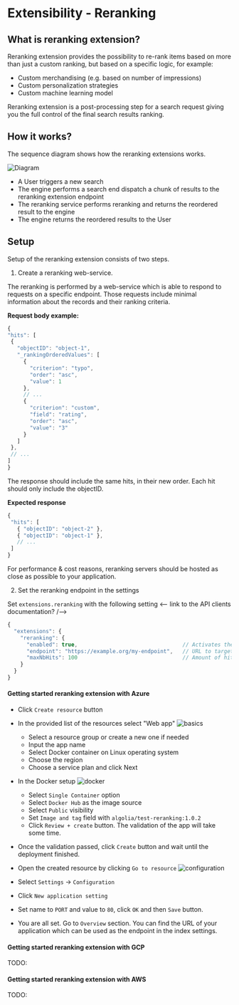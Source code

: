 # Extensibility - Reranking

## What is reranking extension?

Reranking extension provides the possibility to re-rank items based on more than just a custom ranking, but based on a specific logic, for example:

- Custom merchandising (e.g. based on number of impressions)
- Custom personalization strategies
- Custom machine learning model

Reranking extension is a post-processing step for a search request giving you the full control of the final search results ranking.

## How it works?

The sequence diagram shows how the reranking extensions works.

![Diagram](seqdiag.png)

- A User triggers a new search
- The engine performs a search end dispatch a chunk of results to the reranking extension endpoint
- The reranking service performs reranking and returns the reordered result to the engine
- The engine returns the reordered results to the User

## Setup

Setup of the reranking extension consists of two steps. 

1. Create a reranking web-service. 

The reranking is performed by a web-service which is able to respond to requests on a specific endpoint.
Those requests include minimal information about the records and their ranking criteria.

**Request body example:**

```ts
{
"hits": [
 {
   "objectID": "object-1",
   "_rankingOrderedValues": [
     {
       "criterion": "typo",
       "order": "asc",
       "value": 1
     },
     // ...
     {
       "criterion": "custom",
       "field": "rating",
       "order": "asc",
       "value": "3"
     }
   ]
 },
 // ...
]
}
```

The response should include the same hits, in their new order.
Each hit should only include the objectID.

**Expected response**

```ts
{
 "hits": [
   { "objectID": "object-2" },
   { "objectID": "object-1" },
   // ...
 ]
}
```

For performance & cost reasons, reranking servers should be hosted as close as possible to your application. 


2. Set the reranking endpoint in the settings 

Set `extensions.reranking` with the following setting <-- link to the API clients documentation? /-->

```ts
{
  "extensions": {
    "reranking": {
      "enabled": true,                                 // Activates the feature
      "endpoint": "https://example.org/my-endpoint",   // URL to target
      "maxNbHits": 100                                 // Amount of hits to rerank
    }
  }
}
```


#### Getting started reranking extension with Azure

- Click `Create resource` button
- In the provided list of the resources select "Web app"
![basics](basics.jpg)
  - Select a resource group or create a new one if needed
  - Input the app name
  - Select Docker container on Linux operating system
  - Choose the region
  - Choose a service plan and click Next

- In the Docker setup
![docker](docker.jpg)
  - Select `Single Container` option
  - Select `Docker Hub` as the image source
  - Select `Public` visibility
  - Set `Image and tag` field with `algolia/test-reranking:1.0.2`
  - Click `Review + create` button. The validation of the app will take some time.

- Once the validation passed, click `Create` button and wait until the deployment finished.
- Open the created resource by clicking `Go to resource`
![configuration](configuration.jpg)
- Select `Settings` -> `Configuration`
- Click `New application setting`
- Set name to `PORT` and value to `80`, click `OK` and then `Save` button. 
- You are all set. Go to `Overview` section. You can find the URL of your application which can be used as the endpoint in the index settings.


#### Getting started reranking extension with GCP

TODO:

#### Getting started reranking extension with AWS

TODO: